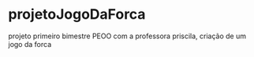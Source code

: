 # projetoJogoDaForca
projeto primeiro bimestre PEOO com a professora priscila, criação de um jogo da forca
